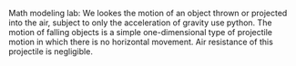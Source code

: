 Math modeling lab:
We lookes the motion of an object thrown or projected into the air, subject to only the acceleration of gravity use python. 
The motion of falling objects is a simple one-dimensional type of projectile motion in which there is no horizontal movement. 
Air resistance of this projectile is negligible.

